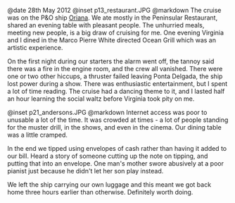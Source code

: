 @date		28th May 2012
@inset		p13_restaurant.JPG
@markdown
The cruise was on the P&O ship
[Oriana](https://www.pocruises.com/cruise-ships/oriana/).
We ate mostly in the
Peninsular Restaurant, shared an evening table with pleasant
people.  The unhurried meals, meeting new people, is a big draw of
cruising for me.  One evening Virginia and I dined in the Marco
Pierre White directed Ocean Grill which was an artistic experience.

On the first night during our starters the alarm went off, the
tannoy said there was a fire in the engine room, and the crew all
vanished.  There were one or two other hiccups, a thruster failed
leaving Ponta Delgada, the ship lost power during a show.  There
was enthusiastic entertainment, but I spent a lot of time reading.
The cruise had a dancing theme to it, and I lasted half an hour
learning the social waltz before Virginia took pity on me.

@inset		p21_andersons.JPG
@markdown
Internet access was poor to unusable a lot of the time.  It was
crowded at times - a lot of people standing for the muster drill,
in the shows, and even in the cinema.  Our dining table was a
little cramped.

In the end we tipped using envelopes of cash rather than having it
added to our bill.  Heard a story of someone cutting up the note on
tipping, and putting that into an envelope.  One man's mother swore
abusively at a poor pianist just because he didn't let her son play
instead.

We left the ship carrying our own luggage and this meant we got
back home three hours earlier than otherwise.  Definitely worth
doing.
